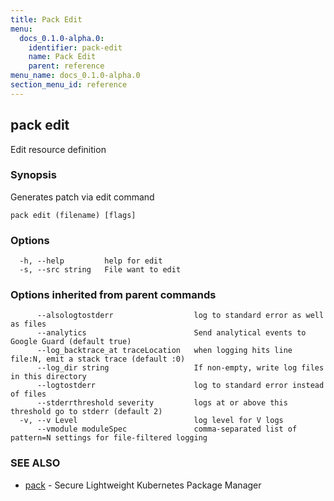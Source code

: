 ```yaml
---
title: Pack Edit
menu:
  docs_0.1.0-alpha.0:
    identifier: pack-edit
    name: Pack Edit
    parent: reference
menu_name: docs_0.1.0-alpha.0
section_menu_id: reference
---
```

## pack edit

Edit resource definition

### Synopsis

Generates patch via edit command

```
pack edit (filename) [flags]
```

### Options

```
  -h, --help         help for edit
  -s, --src string   File want to edit
```

### Options inherited from parent commands

```
      --alsologtostderr                  log to standard error as well as files
      --analytics                        Send analytical events to Google Guard (default true)
      --log_backtrace_at traceLocation   when logging hits line file:N, emit a stack trace (default :0)
      --log_dir string                   If non-empty, write log files in this directory
      --logtostderr                      log to standard error instead of files
      --stderrthreshold severity         logs at or above this threshold go to stderr (default 2)
  -v, --v Level                          log level for V logs
      --vmodule moduleSpec               comma-separated list of pattern=N settings for file-filtered logging
```

### SEE ALSO

* [pack](/docs/reference/pack.md)	 - Secure Lightweight Kubernetes Package Manager

